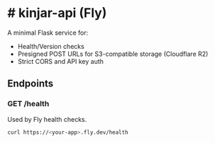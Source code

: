 # # kinjar-api (Fly)

A minimal Flask service for:
- Health/Version checks
- Presigned POST URLs for S3-compatible storage (Cloudflare R2)
- Strict CORS and API key auth

## Endpoints

### GET /health
Used by Fly health checks.
```bash
curl https://<your-app>.fly.dev/health
